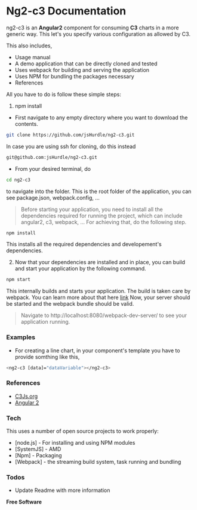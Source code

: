 # Ng2-c3 Documentation

ng2-c3 is an **Angular2** component for consuming **C3** charts in a more generic way.
This let's you specify various configuration as allowed by C3.

This also includes,

- Usage manual
- A demo application that can be directly cloned and tested
- Uses webpack for building and serving the application
- Uses NPM for bundling the packages necessary
- References

All you have to do is follow these simple steps:

1. npm install
- First navigate to any empty directory where you want to download the contents.
```sh
git clone https://github.com/jsHurdle/ng2-c3.git
```
In case you are using ssh for cloning, do this instead
```sh
git@github.com:jsHurdle/ng2-c3.git
```
- From your desired terminal, do
```sh
cd ng2-c3
```
to navigate into the folder. This is the root folder of the application, you can see package.json, webpack.config, ...
> Before starting your application, you need to install all the dependencies required for running the project, which can include angular2, c3, webpack, ...
For achieving that, do the following step.

```sh
npm install
```
This installs all the required dependencies and developement's dependencies.

2. Now that your dependencies are installed and in place, you can build and start your application by the following command.
```sh
npm start
```
This internally builds and starts your application. The build is taken care by webpack. You can learn more about that here [link](https://webpack.github.io/)
Now, your server should be started and the webpack bundle should be valid.

> Navigate to http://localhost:8080/webpack-dev-server/  to see your application running. 

### Examples
- For creating a line chart, in your component's template you have to provide somthing like this,

```sh
<ng2-c3 [data]="dataVariable"></ng2-c3>
```

### References
- [C3Js.org](http://c3js.org)
- [Angular 2](https://angular.io/)

### Tech

This uses a number of open source projects to work properly:

* [node.js] - For installing and using NPM modules
* [SystemJS] - AMD
* [Npm] - Packaging
* [Webpack] - the streaming build system, task running and bundling


### Todos

 - Update Readme with more information

**Free Software**
